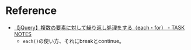 
# Reference
* [【jQuery】複数の要素に対して繰り返し処理をする（each・for） - TASK NOTES](http://www.task-notes.com/entry/20140725/1406216933)
  * `each()`の使い方、それにbreakとcontinue。

